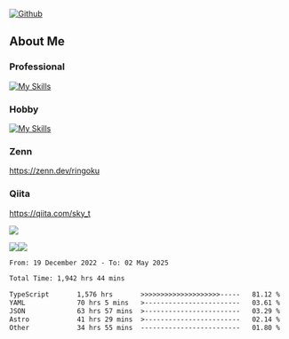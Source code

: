 [![Github](https://img.shields.io/github/followers/skyt-a?label=Follow&style=social)](https://github.com/skyt-a)

## About Me
### Professional
[![My Skills](https://skillicons.dev/icons?i=react,ts,js,nodejs,java,graphql,firebase,githubactions&theme=light)](https://skillicons.dev)
### Hobby
[![My Skills](https://skillicons.dev/icons?i=unity,rust,py&theme=light)](https://skillicons.dev)

### Zenn
https://zenn.dev/ringoku
### Qiita
https://qiita.com/sky_t


![](https://github-profile-summary-cards.vercel.app/api/cards/profile-details?username=skyt-a&theme=default)

![](https://github-profile-summary-cards.vercel.app/api/cards/repos-per-language?username=skyt-a&theme=default)![](https://github-profile-summary-cards.vercel.app/api/cards/stats?username=RinGoku&theme=default)

<!--START_SECTION:waka-->

```txt
From: 19 December 2022 - To: 02 May 2025

Total Time: 1,942 hrs 44 mins

TypeScript       1,576 hrs       >>>>>>>>>>>>>>>>>>>>-----   81.12 %
YAML             70 hrs 5 mins   >------------------------   03.61 %
JSON             63 hrs 57 mins  >------------------------   03.29 %
Astro            41 hrs 29 mins  >------------------------   02.14 %
Other            34 hrs 55 mins  -------------------------   01.80 %
```

<!--END_SECTION:waka-->

